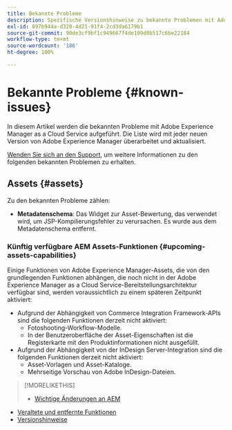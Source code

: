 ```yaml
---
title: Bekannte Probleme
description: Spezifische Versionshinweise zu bekannte Problemen mit Adobe Experience Manager as a Cloud Service.
exl-id: 897b944a-d320-4d21-91f4-2cd3da6179b1
source-git-commit: 90de3cf9bf1c949667f4de109d0b517c6be22184
workflow-type: tm+mt
source-wordcount: '186'
ht-degree: 100%

---
```


# Bekannte Probleme {#known-issues}

In diesem Artikel werden die bekannten Probleme mit Adobe Experience Manager as a Cloud Service aufgeführt. Die Liste wird mit jeder neuen Version von Adobe Experience Manager überarbeitet und aktualisiert.

[Wenden Sie sich an den Support](https://helpx.adobe.com/de/marketing-cloud/experience-manager.html), um weitere Informationen zu den folgenden bekannten Problemen zu erhalten.

<!-- 
## Platform {#platform}

## Sites {#sites}
-->

## Assets {#assets}

<!-- Jira label: assets-cloud-known-issues -->

Zu den bekannten Probleme zählen:

* **Metadatenschema**: Das Widget zur Asset-Bewertung, das verwendet wird, um JSP-Kompilierungsfehler zu verursachen. Es wurde aus dem Metadatenschema entfernt. <!-- CQ-4282865, CQ-4284633 -->

### Künftig verfügbare AEM Assets-Funktionen {#upcoming-assets-capabilities}

Einige Funktionen von Adobe Experience Manager-Assets, die von den grundlegenden Funktionen abhängen, die noch nicht in der Adobe Experience Manager as a Cloud Service-Bereitstellungsarchitektur verfügbar sind, werden voraussichtlich zu einem späteren Zeitpunkt aktiviert:

* Aufgrund der Abhängigkeit von Commerce Integration Framework-APIs sind die folgenden Funktionen derzeit nicht aktiviert:
   * Fotoshooting-Workflow-Modelle.
   * In der Benutzeroberfläche der Asset-Eigenschaften ist die Registerkarte mit den Produktinformationen nicht ausgefüllt.
* Aufgrund der Abhängigkeit von der InDesign Server-Integration sind die folgenden Funktionen derzeit nicht aktiviert:
   * Asset-Vorlagen und Asset-Kataloge.
   * Mehrseitige Vorschau von Adobe InDesign-Dateien.

>[!MORELIKETHIS]
>
>* [Wichtige Änderungen an AEM](aem-cloud-changes.md)
* [Veraltete und entfernte Funktionen](deprecated-removed-features.md)
* [Versionshinweise](home.md)


